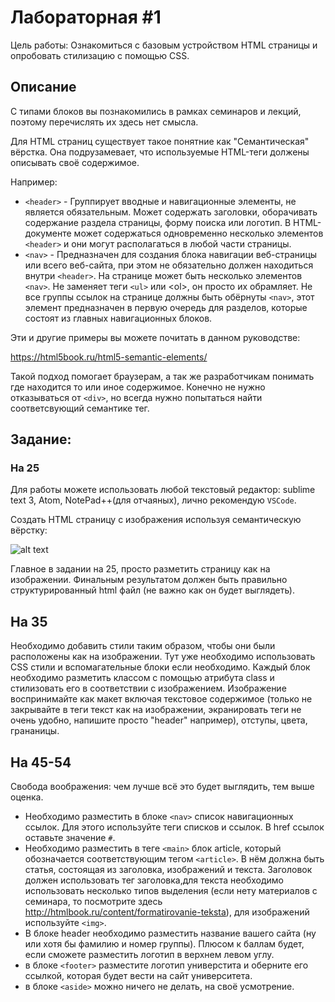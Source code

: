 # Лабораторная #1

Цель работы: Ознакомиться с базовым устройством HTML страницы и опробовать стилизацию с помощью CSS.

## Описание

С типами блоков вы познакомились в рамках семинаров и лекций, поэтому перечислять их здесь нет смысла.

Для HTML страниц существует такое понятние как "Семантическая" вёрстка.
Она подрузамевает, что используемые HTML-теги должены описывать своё содержимое. 

Например: 
- `<header>` - Группирует вводные и навигационные элементы, не является обязательным. Может содержать заголовки, оборачивать содержание раздела страницы, форму поиска или логотип. В HTML-документе может содержаться одновременно несколько элементов `<header>` и они могут располагаться в любой части страницы.
- `<nav>` - Предназначен для создания блока навигации веб-страницы или всего веб-сайта, при этом не обязательно должен находиться внутри `<header>`. На странице может быть несколько элементов `<nav>`. Не заменяет теги `<ul>` или <оl>, он просто их обрамляет. Не все группы ссылок на странице должны быть обёрнуты `<nav>`, этот элемент предназначен в первую очередь для разделов, которые состоят из главных навигационных блоков.   

Эти и другие примеры вы можете почитать в данном руководстве:

https://html5book.ru/html5-semantic-elements/

Такой подход помогает браузерам, а так же разработчикам понимать где находится то или иное содержимое. Конечно не нужно отказываться от `<div>`, но всегда нужно попытаться найти соответсвующий семантике тег. 

## Задание:

### На 25
Для работы можете использовать любой текстовый редактор: sublime text 3, Atom, NotePad++(для отчаяных), лично рекомендую `VSCode`.

Создать HTML страницу с изображения используя семантическую вёрстку:

![alt text](https://developer.paciellogroup.com/wp-content/uploads/2015/09/regions-typical1.png)

Главное в задании на 25, просто разметить страницу как на изображении. Финальным результатом должен быть правильно структурированный html файл (не важно как он будет выглядеть).

## На 35 

Необходимо добавить стили таким образом, чтобы они были расположены как на изображении. Тут уже необходимо использовать CSS стили и вспомагательные блоки если необходимо. Каждый блок необходимо разметить классом с помощью атрибута class и стилизовать его в соответствии с изображением. Изображение воспринимайте как макет включая текстовое содержимое (только не закрывайте в теги текст как на изображении, экранировать теги не очень удобно, напишите просто "header" например), отступы, цвета, грананицы.


## На 45-54
Свобода воображения: чем лучше всё это будет выглядить, тем выше оценка.

- Необходимо разместить в блоке `<nav>` список навигационных ссылок. Для этого используйте теги списков и ссылок. В href ссылок оставьте значение `#`.
- Необходимо разместить в теге `<main>` блок article, который обозначается соответствующим тегом `<article>`. В нём должна быть статья, состоящая из заголовка, изображений и текста. Заголовок должен использовать тег заголовка,для текста необходимо использовать несколько типов выделения (если нету материалов с семинара, то посмотрите здесь http://htmlbook.ru/content/formatirovanie-teksta), для изображений используйте `<img>`.
- В блоке header необходимо разместить название вашего сайта (ну или хотя бы фамилию и номер группы). Плюсом к баллам будет, если сможете разместить логотип в верхнем левом углу.
- в блоке `<footer>` разместите логотип универстита и оберните его ссылкой, которая будет вести на сайт университета.
- в блоке `<aside>` можно ничего не делать, на своё усмотрение. 

